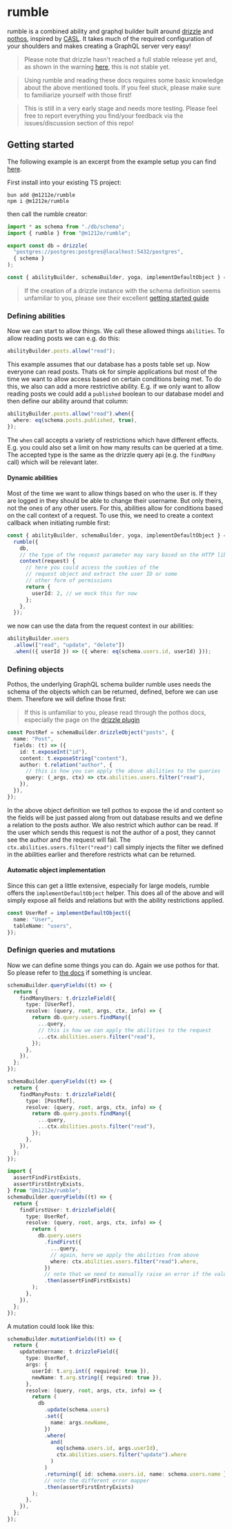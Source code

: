 # rumble
rumble is a combined ability and graphql builder built around [drizzle](https://orm.drizzle.team/docs/overview) and [pothos](https://pothos-graphql.dev/docs/plugins/drizzle), inspired by [CASL](https://casl.js.org/v6/en/). It takes much of the required configuration of your shoulders and makes creating a GraphQL server very easy!

> Please note that drizzle hasn't reached a full stable release yet and, as shown in the warning [here](https://pothos-graphql.dev/docs/plugins/drizzle), this is not stable yet.

> Using rumble and reading these docs requires some basic knowledge about the above mentioned tools. If you feel stuck, please make sure to familiarize yourself with those first!

> This is still in a very early stage and needs more testing. Please feel free to report everything you find/your feedback via the issues/discussion section of this repo!

## Getting started
The following example is an excerpt from the example setup you can find [here](./example).

First install into your existing TS project:
```
bun add @m1212e/rumble
npm i @m1212e/rumble
```
then call the rumble creator:
```ts
import * as schema from "./db/schema";
import { rumble } from "@m1212e/rumble";

export const db = drizzle(
  "postgres://postgres:postgres@localhost:5432/postgres",
  { schema }
);

const { abilityBuilder, schemaBuilder, yoga, implementDefaultObject } = rumble({ db });
```
> If the creation of a drizzle instance with the schema definition seems unfamiliar to you, please see their excellent [getting started guide](https://orm.drizzle.team/docs/get-started)

### Defining abilities
Now we can start to allow things. We call these allowed things `abilities`. To allow reading posts we can e.g. do this:
```ts
abilityBuilder.posts.allow("read");
```
This example assumes that our database has a posts table set up. Now everyone can read posts. Thats ok for simple applications but most of the time we want to allow access based on certain conditions being met. To do this, we also can add a more restrictive ability. E.g. if we only want to allow reading posts we could add a `published` boolean to our database model and then define our ability around that column:
```ts
abilityBuilder.posts.allow("read").when({
  where: eq(schema.posts.published, true),
});
```
The `when` call accepts a variety of restrictions which have different effects. E.g. you could also set a limit on how many results can be queried at a time. The accepted type is the same as the drizzle query api (e.g. the `findMany` call) which will be relevant later.

#### Dynamic abilities
Most of the time we want to allow things based on who the user is. If they are logged in they should be able to change their username. But only theirs, not the ones of any other users. For this, abilities allow for conditions based on the call context of a request. To use this, we need to create a context callback when initiating rumble first:
```ts
const { abilityBuilder, schemaBuilder, yoga, implementDefaultObject } =
  rumble({
    db,
    // the type of the request parameter may vary based on the HTTP library you are using.
    context(request) {
      // here you could access the cookies of the 
      // request object and extract the user ID or some
      // other form of permissions
      return {
        userId: 2, // we mock this for now
      };
    },
  });
```
we now can use the data from the request context in our abilities:
```ts
abilityBuilder.users
  .allow(["read", "update", "delete"])
  .when(({ userId }) => ({ where: eq(schema.users.id, userId) }));

```

### Defining objects
Pothos, the underlying GraphQL schema builder rumble uses needs the schema of the objects which can be returned, defined, before we can use them. Therefore we will define those first:
> If this is unfamiliar to you, please read through the pothos docs, especially the page on the [drizzle plugin](https://pothos-graphql.dev/docs/plugins/drizzle)
```ts
const PostRef = schemaBuilder.drizzleObject("posts", {
  name: "Post",
  fields: (t) => ({
    id: t.exposeInt("id"),
    content: t.exposeString("content"),
    author: t.relation("author", {
      // this is how you can apply the above abilities to the queries
      query: (_args, ctx) => ctx.abilities.users.filter("read"),
    }),
  }),
});
```
In the above object definition we tell pothos to expose the id and content so the fields will be just passed along from out database results and we define a relation to the posts author. We also restrict which author can be read. If the user which sends this request is not the author of a post, they cannot see the author and the request will fail. The `ctx.abilities.users.filter("read")` call simply injects the filter we defined in the abilities earlier and therefore restricts what can be returned.

#### Automatic object implementation
Since this can get a little extensive, especially for large models, rumble offers the `implementDefaultObject` helper. This does all of the above and will simply expose all fields and relations but with the ability restrictions applied.
```ts
const UserRef = implementDefaultObject({
  name: "User",
  tableName: "users",
});
```

### Definign queries and mutations
Now we can define some things you can do. Again we use pothos for that. So please refer to [the docs](https://pothos-graphql.dev/docs/plugins/drizzle) if something is unclear.
```ts
schemaBuilder.queryFields((t) => {
  return {
    findManyUsers: t.drizzleField({
      type: [UserRef],
      resolve: (query, root, args, ctx, info) => {
        return db.query.users.findMany({
          ...query,
          // this is how we can apply the abilities to the request
          ...ctx.abilities.users.filter("read"),
        });
      },
    }),
  };
});

schemaBuilder.queryFields((t) => {
  return {
    findManyPosts: t.drizzleField({
      type: [PostRef],
      resolve: (query, root, args, ctx, info) => {
        return db.query.posts.findMany({
          ...query,
          ...ctx.abilities.posts.filter("read"),
        });
      },
    }),
  };
});

import {
  assertFindFirstExists,
  assertFirstEntryExists,
} from "@m1212e/rumble";
schemaBuilder.queryFields((t) => {
  return {
    findFirstUser: t.drizzleField({
      type: UserRef,
      resolve: (query, root, args, ctx, info) => {
        return (
          db.query.users
            .findFirst({
              ...query,
              // again, here we apply the abilities from above
              where: ctx.abilities.users.filter("read").where,
            })
            // note that we need to manually raise an error if the value is not found since there is a type mismatch between GraphQL and the drizzle query result. 
            .then(assertFindFirstExists)
        );
      },
    }),
  };
});
```
A mutation could look like this:
```ts
schemaBuilder.mutationFields((t) => {
  return {
    updateUsername: t.drizzleField({
      type: UserRef,
      args: {
        userId: t.arg.int({ required: true }),
        newName: t.arg.string({ required: true }),
      },
      resolve: (query, root, args, ctx, info) => {
        return (
          db
            .update(schema.users)
            .set({
              name: args.newName,
            })
            .where(
              and(
                eq(schema.users.id, args.userId),
                ctx.abilities.users.filter("update").where
              )
            )
            .returning({ id: schema.users.id, name: schema.users.name })
            // note the different error mapper
            .then(assertFirstEntryExists)
        );
      },
    }),
  };
});
```
